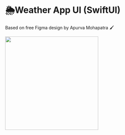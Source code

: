 # 🌦️Weather App UI (SwiftUI)
Based on free Figma design by Apurva Mohapatra 🖌️

<img src= "https://user-images.githubusercontent.com/100476727/198048632-9be86640-ffe0-4906-a218-f51e45b76460.gif" width="300">
